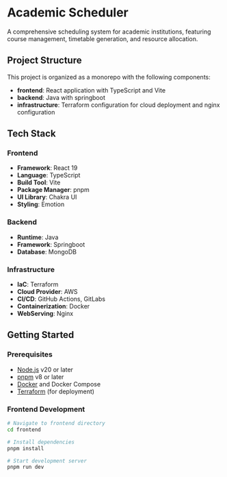 # Academic Scheduler

A comprehensive scheduling system for academic institutions, featuring course management, timetable generation, and resource allocation.

## Project Structure

This project is organized as a monorepo with the following components:

- **frontend**: React application with TypeScript and Vite
- **backend**: Java with springboot
- **infrastructure**: Terraform configuration for cloud deployment and nginx configuration

## Tech Stack

### Frontend

- **Framework**: React 19
- **Language**: TypeScript
- **Build Tool**: Vite
- **Package Manager**: pnpm
- **UI Library**: Chakra UI
- **Styling**: Emotion

### Backend

- **Runtime**: Java
- **Framework**: Springboot
- **Database**: MongoDB

### Infrastructure

- **IaC**: Terraform
- **Cloud Provider**: AWS
- **CI/CD**: GitHub Actions, GitLabs
- **Containerization**: Docker
- **WebServing**: Nginx

## Getting Started

### Prerequisites

- [Node.js](https://nodejs.org/) v20 or later
- [pnpm](https://pnpm.io/installation) v8 or later
- [Docker](https://docs.docker.com/get-docker/) and Docker Compose
- [Terraform](https://developer.hashicorp.com/terraform/downloads) (for deployment)

### Frontend Development

```bash
# Navigate to frontend directory
cd frontend

# Install dependencies
pnpm install

# Start development server
pnpm run dev
```
